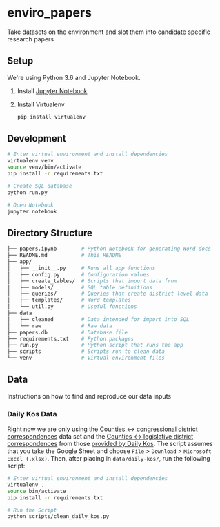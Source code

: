 # enviro_papers
Take datasets on the environment and slot them into candidate specific research papers

## Setup

We're using Python 3.6 and Jupyter Notebook.

1. Install [Jupyter Notebook](https://jupyter.readthedocs.io/en/latest/install.html)

2. Install Virtualenv

    ```bash
    pip install virtualenv
    ```

## Development

```bash
# Enter virtual environment and install dependencies
virtualenv venv
source venv/bin/activate
pip install -r requirements.txt

# Create SQL database
python run.py

# Open Notebook
jupyter notebook
```

## Directory Structure

```bash
├── papers.ipynb        # Python Notebook for generating Word docs
├── README.md           # This README
├── app/ 
│   ├── __init__.py     # Runs all app functions
│   ├── config.py       # Configuration values
│   ├── create_tables/  # Scripts that import data from 
│   ├── models/         # SQL table definitions
│   ├── queries/        # Queries that create district-level data
│   ├── templates/      # Word templates
│   └── util.py         # Useful functions
├── data 
│   ├── cleaned         # Data intended for import into SQL
│   └── raw             # Raw data
├── papers.db           # Database file
├── requirements.txt    # Python packages
├── run.py              # Python script that runs the app
├── scripts             # Scripts run to clean data
└── venv                # Virtual environment files
```

## Data
Instructions on how to find and reproduce our data inputs

### Daily Kos Data
Right now we are only using the [Counties ↔ congressional district correspondences](https://docs.google.com/spreadsheets/d/18adZpIghSQQTZLrUNzEdn78ng7mnk2l4-h6IYPsv34I/edit?ts=5ca11736#gid=1870139254) data set and the [Counties ↔ legislative district correspondences](https://docs.google.com/spreadsheets/d/1Sk0iDv22KZsVoVDxh8e-f5Oi0Yj-mfK84cTEMbgSYi8/edit#gid=1450132261) from those [provided by Daily Kos](https://www.dailykos.com/stories/2019/7/30/1848730/-How-do-counties-House-districts-and-legislative-districts-all-overlap-These-new-tools-show-you?link_id=6&can_id=6a8a47a87a5af57ad72c93def75c1bf9&source=email-morning-digest-our-new-tools-show-how-counties-house-districts-and-legislative-districts-overlap&email_referrer=email_588758&email_subject=morning-digest-our-new-tools-show-how-counties-house-districts-and-legislative-districts-overlap). The script assumes that you take the Google Sheet and choose `File` > `Download` > `Microsoft Excel (.xlsx)`. Then, after placing in `data/daily-kos/`, run the following script:

```bash
# Enter virtual environment and install dependencies
virtualenv .
source bin/activate
pip install -r requirements.txt

# Run the Script
python scripts/clean_daily_kos.py
```

